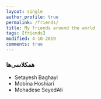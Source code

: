 ```yaml
---
layout: single
author_profile: true
permalink: /friends/
title: My friends around the world
tags: [friends]
modified: 4-10-2019
comments: true
---
```


### همکلاسی‌ها
* Setayesh Baghayi
* Mobina Hoshiari
* Mohadese SeyedAli




